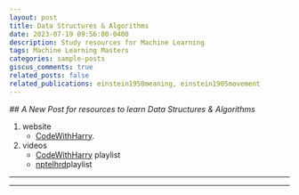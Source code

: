 ```yaml
---
layout: post
title: Data Structures & Algorithms
date: 2023-07-19 09:56:00-0400
description: Study resources for Machine Learning
tags: Machine Learning Masters
categories: sample-posts
giscus_comments: true
related_posts: false
related_publications: einstein1950meaning, einstein1905movement
---
```

*## A New Post for resources to learn Data Structures & Algorithms*
1. website 
    * [CodeWithHarry](https://www.codewithharry.com/videos/data-structures-and-algorithms-in-hindi-1/).
2. videos
    * [CodeWithHarry](https://www.youtube.com/watch?v=5_5oE5lgrhw&list=PLu0W_9lII9ahIappRPN0MCAgtOu3lQjQi&ab_channel=CodeWithHarry) playlist
    * [nptelhrd](https://www.youtube.com/watch?v=zWg7U0OEAoE)playlist


----
****